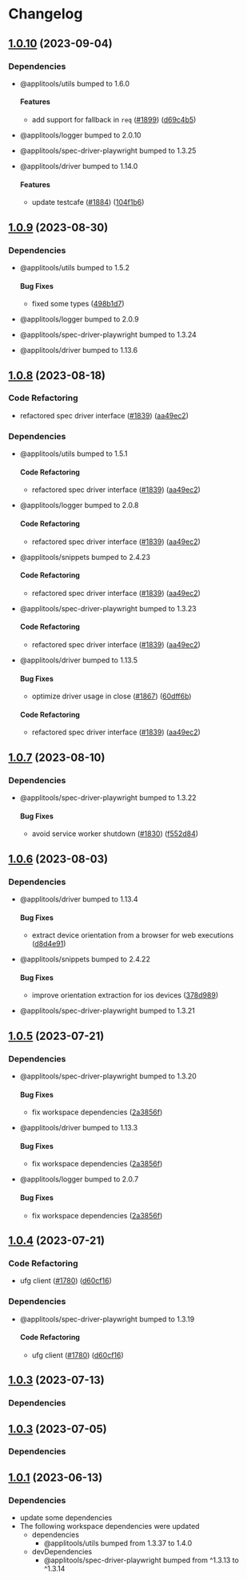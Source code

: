 # Changelog

## [1.0.10](https://github.com/applitools/eyes.sdk.javascript1/compare/js/spec-driver-browser-extension@1.0.9...js/spec-driver-browser-extension@1.0.10) (2023-09-04)


### Dependencies

* @applitools/utils bumped to 1.6.0
  #### Features

  * add support for fallback in `req` ([#1899](https://github.com/applitools/eyes.sdk.javascript1/issues/1899)) ([d69c4b5](https://github.com/applitools/eyes.sdk.javascript1/commit/d69c4b5830370c471dfc25b6e2caddca8b458df9))
* @applitools/logger bumped to 2.0.10

* @applitools/spec-driver-playwright bumped to 1.3.25

* @applitools/driver bumped to 1.14.0
  #### Features

  * update testcafe ([#1884](https://github.com/applitools/eyes.sdk.javascript1/issues/1884)) ([104f1b6](https://github.com/applitools/eyes.sdk.javascript1/commit/104f1b6cc0d4f107ba46404383de2fa11fe99dcf))




## [1.0.9](https://github.com/applitools/eyes.sdk.javascript1/compare/js/spec-driver-browser-extension@1.0.8...js/spec-driver-browser-extension@1.0.9) (2023-08-30)


### Dependencies

* @applitools/utils bumped to 1.5.2
  #### Bug Fixes

  * fixed some types ([498b1d7](https://github.com/applitools/eyes.sdk.javascript1/commit/498b1d7c547df04773b64b66ee39cccb402c093e))
* @applitools/logger bumped to 2.0.9

* @applitools/spec-driver-playwright bumped to 1.3.24

* @applitools/driver bumped to 1.13.6


## [1.0.8](https://github.com/applitools/eyes.sdk.javascript1/compare/js/spec-driver-browser-extension@1.0.7...js/spec-driver-browser-extension@1.0.8) (2023-08-18)


### Code Refactoring

* refactored spec driver interface ([#1839](https://github.com/applitools/eyes.sdk.javascript1/issues/1839)) ([aa49ec2](https://github.com/applitools/eyes.sdk.javascript1/commit/aa49ec2a7d14b8529acc3a8a4c2baecfa113d98a))


### Dependencies

* @applitools/utils bumped to 1.5.1
  #### Code Refactoring

  * refactored spec driver interface ([#1839](https://github.com/applitools/eyes.sdk.javascript1/issues/1839)) ([aa49ec2](https://github.com/applitools/eyes.sdk.javascript1/commit/aa49ec2a7d14b8529acc3a8a4c2baecfa113d98a))
* @applitools/logger bumped to 2.0.8
  #### Code Refactoring

  * refactored spec driver interface ([#1839](https://github.com/applitools/eyes.sdk.javascript1/issues/1839)) ([aa49ec2](https://github.com/applitools/eyes.sdk.javascript1/commit/aa49ec2a7d14b8529acc3a8a4c2baecfa113d98a))



* @applitools/snippets bumped to 2.4.23
  #### Code Refactoring

  * refactored spec driver interface ([#1839](https://github.com/applitools/eyes.sdk.javascript1/issues/1839)) ([aa49ec2](https://github.com/applitools/eyes.sdk.javascript1/commit/aa49ec2a7d14b8529acc3a8a4c2baecfa113d98a))
* @applitools/spec-driver-playwright bumped to 1.3.23
  #### Code Refactoring

  * refactored spec driver interface ([#1839](https://github.com/applitools/eyes.sdk.javascript1/issues/1839)) ([aa49ec2](https://github.com/applitools/eyes.sdk.javascript1/commit/aa49ec2a7d14b8529acc3a8a4c2baecfa113d98a))



* @applitools/driver bumped to 1.13.5
  #### Bug Fixes

  * optimize driver usage in close ([#1867](https://github.com/applitools/eyes.sdk.javascript1/issues/1867)) ([60dff6b](https://github.com/applitools/eyes.sdk.javascript1/commit/60dff6b160e69d3893c91a1125d668fa18b43072))


  #### Code Refactoring

  * refactored spec driver interface ([#1839](https://github.com/applitools/eyes.sdk.javascript1/issues/1839)) ([aa49ec2](https://github.com/applitools/eyes.sdk.javascript1/commit/aa49ec2a7d14b8529acc3a8a4c2baecfa113d98a))




## [1.0.7](https://github.com/applitools/eyes.sdk.javascript1/compare/js/spec-driver-browser-extension@1.0.6...js/spec-driver-browser-extension@1.0.7) (2023-08-10)


### Dependencies

* @applitools/spec-driver-playwright bumped to 1.3.22
  #### Bug Fixes

  * avoid service worker shutdown ([#1830](https://github.com/applitools/eyes.sdk.javascript1/issues/1830)) ([f552d84](https://github.com/applitools/eyes.sdk.javascript1/commit/f552d8425778f300cad31c0297a04f3f282f34e0))

## [1.0.6](https://github.com/applitools/eyes.sdk.javascript1/compare/js/spec-driver-browser-extension@1.0.5...js/spec-driver-browser-extension@1.0.6) (2023-08-03)


### Dependencies

* @applitools/driver bumped to 1.13.4
  #### Bug Fixes

  * extract device orientation from a browser for web executions ([d8d4e91](https://github.com/applitools/eyes.sdk.javascript1/commit/d8d4e919965fb9105915e762c397ec2cc57a8a71))



* @applitools/snippets bumped to 2.4.22
  #### Bug Fixes

  * improve orientation extraction for ios devices ([378d989](https://github.com/applitools/eyes.sdk.javascript1/commit/378d9894e4fbc7247087ccb8c46266dc4737e2e5))
* @applitools/spec-driver-playwright bumped to 1.3.21


## [1.0.5](https://github.com/applitools/eyes.sdk.javascript1/compare/js/spec-driver-browser-extension@1.0.4...js/spec-driver-browser-extension@1.0.5) (2023-07-21)


### Dependencies

* @applitools/spec-driver-playwright bumped to 1.3.20
  #### Bug Fixes

  * fix workspace dependencies ([2a3856f](https://github.com/applitools/eyes.sdk.javascript1/commit/2a3856f3ce3bcf1407f59c676653b6f218556760))



* @applitools/driver bumped to 1.13.3
  #### Bug Fixes

  * fix workspace dependencies ([2a3856f](https://github.com/applitools/eyes.sdk.javascript1/commit/2a3856f3ce3bcf1407f59c676653b6f218556760))



* @applitools/logger bumped to 2.0.7
  #### Bug Fixes

  * fix workspace dependencies ([2a3856f](https://github.com/applitools/eyes.sdk.javascript1/commit/2a3856f3ce3bcf1407f59c676653b6f218556760))

## [1.0.4](https://github.com/applitools/eyes.sdk.javascript1/compare/js/spec-driver-browser-extension@1.0.3...js/spec-driver-browser-extension@1.0.4) (2023-07-21)


### Code Refactoring

* ufg client ([#1780](https://github.com/applitools/eyes.sdk.javascript1/issues/1780)) ([d60cf16](https://github.com/applitools/eyes.sdk.javascript1/commit/d60cf1616741a96b152a1548760bb98116e5c3f9))


### Dependencies

* @applitools/spec-driver-playwright bumped to 1.3.19
  #### Code Refactoring

  * ufg client ([#1780](https://github.com/applitools/eyes.sdk.javascript1/issues/1780)) ([d60cf16](https://github.com/applitools/eyes.sdk.javascript1/commit/d60cf1616741a96b152a1548760bb98116e5c3f9))




## [1.0.3](https://github.com/applitools/eyes.sdk.javascript1/compare/js/spec-driver-browser-extension-v1.0.2...js/spec-driver-browser-extension@1.0.3) (2023-07-13)


### Dependencies



## [1.0.3](https://github.com/applitools/eyes.sdk.javascript1/compare/js/spec-driver-browser-extension-v1.0.2...js/spec-driver-browser-extension@1.0.3) (2023-07-05)


### Dependencies



## [1.0.1](https://github.com/applitools/eyes.sdk.javascript1/compare/js/spec-driver-browser-extension-v1.0.0...js/spec-driver-browser-extension@1.0.1) (2023-06-13)


### Dependencies

* update some dependencies
* The following workspace dependencies were updated
  * dependencies
    * @applitools/utils bumped from 1.3.37 to 1.4.0
  * devDependencies
    * @applitools/spec-driver-playwright bumped from ^1.3.13 to ^1.3.14
